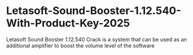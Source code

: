 # Letasoft-Sound-Booster-1.12.540-With-Product-Key-2025
Letasoft Sound Booster 1.12.540 Crack is a system that can be used as an additional amplifier to boost the volume level of the software
